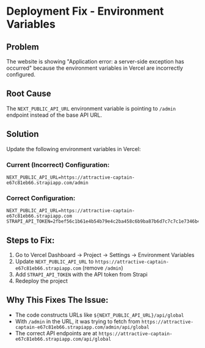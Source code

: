 # Deployment Fix - Environment Variables

## Problem
The website is showing "Application error: a server-side exception has occurred" because the environment variables in Vercel are incorrectly configured.

## Root Cause
The `NEXT_PUBLIC_API_URL` environment variable is pointing to `/admin` endpoint instead of the base API URL.

## Solution
Update the following environment variables in Vercel:

### Current (Incorrect) Configuration:
```
NEXT_PUBLIC_API_URL=https://attractive-captain-e67c81eb66.strapiapp.com/admin
```

### Correct Configuration:
```
NEXT_PUBLIC_API_URL=https://attractive-captain-e67c81eb66.strapiapp.com
STRAPI_API_TOKEN=2fbef56c1b61e4b54b79e4c2ba458c6b9ba87b6d7c7c7c1e7346b4e1e9d15b5b9b2c9d4e5f6a7b8c9d0e1f2g3h4i5j6k7l8m9n0o1p2q3r4s5t6u7v8w9x0y1z2
```

## Steps to Fix:
1. Go to Vercel Dashboard → Project → Settings → Environment Variables
2. Update `NEXT_PUBLIC_API_URL` to `https://attractive-captain-e67c81eb66.strapiapp.com` (remove `/admin`)
3. Add `STRAPI_API_TOKEN` with the API token from Strapi
4. Redeploy the project

## Why This Fixes The Issue:
- The code constructs URLs like `${NEXT_PUBLIC_API_URL}/api/global`
- With `/admin` in the URL, it was trying to fetch from `https://attractive-captain-e67c81eb66.strapiapp.com/admin/api/global`
- The correct API endpoints are at `https://attractive-captain-e67c81eb66.strapiapp.com/api/global`